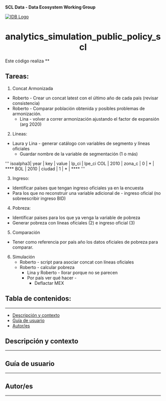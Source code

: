 **SCL Data - Data Ecosystem Working Group**

[![IDB Logo](https://scldata.iadb.org/assets/iadb-7779368a000004449beca0d4fc6f116cc0617572d549edf2ae491e9a17f63778.png)](https://scldata.iadb.org)


<h1 align="center"> analytics_simulation_public_policy_scl </h1>

Este código realiza **


## Tareas: 

1. Concat Armonizada
- Roberto - Crear un concat latest con el último año de cada país (revisar consistencia)
- Roberto - Comparar población obtenida y posibles problemas de armonización.
    - Lina - volver a correr armonización ajustando el factor de expansión (arg 2020)

2. Líneas:
- Laura y Lina - generar catálogo con variables de segmento y líneas oficiales
    - Guardar nombre de la variable de segmentación (1 o más)

'''
            isoalpha3| year | key    | value  | lp_ci | lpe_ci
            COL      | 2010 | zona_c | 0      |   *   | ****
            BOL      | 2010 | ciudad | 1      |   *   | ****
'''

3. Ingreso:
- Identificar países que tengan ingreso oficiales ya en la encuesta
- Para los que no reconstruir una variable adicional de - ingreso oficial (no sobreescribir ingreso BID)

4. Pobreza:
- Identificar paises para los que ya venga la variable de pobreza
- Generar pobreza con líneas oficiales (2) e ingreso oficial (3)

5. Comparación
- Tener como referencia por país año los datos oficiales de pobreza para comparar. 
        
6. Simulación
    - Roberto - script para asociar concat con líneas oficiales
    - Roberto - calcular pobreza
        - Lina y Roberto - llorar porque no se parecen
        - Por país ver qué hacer - 
            - Deflactar MEX
            
## Tabla de contenidos: 
--- 
- [Descripción y contexto](#descripción-y-contexto)
- [Guía de usuario](#guía-de-usuario)
- [Autor/es](#autores)


## Descripción y contexto
---

## Guía de usuario
---


## Autor/es
--- 
